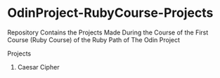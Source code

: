 # OdinProject-RubyCourse-Projects
Repository Contains the Projects Made During the Course of the First Course (Ruby Course) of the Ruby Path of The Odin Project

Projects
1. Caesar Cipher